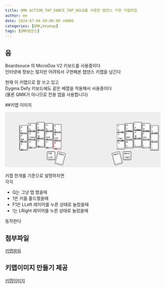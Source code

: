 ```yaml
---
title: QMK ACTION_TAP_DANCE_TAP_HOLD를 사용한 탭댄스 구현 키맵파일
author: me
date: 2024-07-04 00:00:00 +0800
categories: [QMK,Keymap]
tags: [QMK탭댄스]
---
```


## 음

Boardsouce 의 MicroDox V2 키보드를 사용중이다   
인터넷에 정보는 많지만 어려워서 구현해본 탭댄스 키맵을 남긴다     

 현재 이 키맵으로 잘 쓰고 있고     
Dygma Defy 키보드에도 같은 배열을 적용해서 사용중이다   
(물론 QMK가 아니므로 전용 앱을 사용합니다)   

##키맵 이미지

![키맵이미지](../posts/2024/keyboard-layout.png)

키캡 한개를 기준으로 설명하자면    
각각   
- Q는 그냥 탭 했을때    
- 1은 키를 홀드했을때   
- F1은 LLeft 레이어를 누른 상태로 눌렀을때   
- !는 LRight 레이어를 누른 상태로 눌렀을때     

동작한다   


## 첨부파일 

[키맵파일](../posts/2024/20240704-tapdance-qmk-attach.c)


## 키맵이미지 만들기 제공 

[키맵이미지](http://www.keyboard-layout-editor.com/#/)


